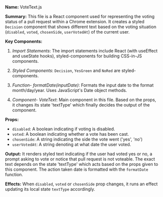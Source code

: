 **Name:**
VoteText.js

**Summary:**
This file is a React component used for representing the voting status of a pull request within a Chrome extension. It creates a styled `Decision` component that shows different text based on the voting situation (`disabled`, `voted`, `chosenSide`, `userVotedAt`) of the current user.

**Key Components:**

1. _Import Statements_: The import statements include React (with useEffect and useState hooks), styled-components for building CSS-in-JS components.

2. _Styled Components_: `Decision`, `YesGreen` and `NoRed` are styled-components.

3. _Function- formatDate(inputDate)_: Formats the input date to the format month/day/year. Uses JavaScript's Date object methods.

4. _Component- VoteText_: Main component in this file. Based on the props, it changes its state 'textType' which finally decides the output of the component.

**Props:**

- `disabled`: A boolean indicating if voting is disabled.
- `voted`: A boolean indicating whether a vote has been cast.
- `chosenSide`: A string indicating the side the vote went ('yes', 'no')
- `userVotedAt`: A string denoting at what date the user voted.

**Output:**
It renders styled text indicating if the user had voted yes or no, a prompt asking to vote or notice that pull request is not voteable. The exact text depends on the state 'textType' which acts based on the props given to this component. The action taken date is formatted with the `formatDate` function.

**Effects:**
When `disabled`, `voted` or `chosenSide` prop changes, it runs an effect updating its local state `textType` accordingly.